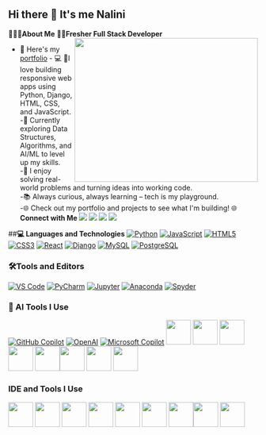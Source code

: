 ## Hi there 👋 It's me Nalini
**🙋‍♀️🌱About Me**
**👩‍💻Fresher Full Stack Developer**
<img align="right" width="370" height="290" src="https://th.bing.com/th/id/OIP.ihyTpqlzFuz4idN_FLzqhwHaHa?w=186&h=185&c=7&r=0&o=7&cb=12&pid=1.7&rm=3">
- 🔭 Here's my [portfolio](https://nalinii.web.app/)                            - 💻 🌱I love building responsive web apps using Python, Django, HTML, CSS, and JavaScript.  
-🚀 Currently exploring Data Structures, Algorithms, and AI/ML to level up my skills.  
-🔧 I enjoy solving real-world problems and turning ideas into working code.  
-📚 Always curious, always learning – tech is my playground.  
-🌐 Check out my portfolio and projects to see what I'm building!
🌐**Connect with Me**
 [<img src="https://img.shields.io/badge/X-000000?style=for-the-badge&logo=x&logoColor=white" />](https://x.com/Nalini_progr)
[<img src="https://img.shields.io/badge/LinkedIn-0A66C2?style=for-the-badge&logo=linkedin&logoColor=white" />](https://linkedin.com/in/nalini-saravanan)
[<img src="https://img.shields.io/badge/GitHub-181717?style=for-the-badge&logo=github&logoColor=white" />](https://github.com/Nalini123955)
[<img src="https://img.shields.io/badge/Portfolio-FF5722?style=for-the-badge&logo=web&logoColor=white" />](https://nalini.web.app)
      
##**💻 Languages and Technologies**
[![Python](https://img.shields.io/badge/Python-3776AB?style=for-the-badge&logo=python&logoColor=white)](#)
[![JavaScript](https://img.shields.io/badge/JavaScript-F7DF1E?style=for-the-badge&logo=javascript&logoColor=black)](#)
[![HTML5](https://img.shields.io/badge/HTML5-E34F26?style=for-the-badge&logo=html5&logoColor=white)](#)
[![CSS3](https://img.shields.io/badge/CSS3-1572B6?style=for-the-badge&logo=css3&logoColor=white)](#)
[![React](https://img.shields.io/badge/React-61DAFB?style=for-the-badge&logo=react&logoColor=black)](#)
[![Django](https://img.shields.io/badge/Django-092E20?style=for-the-badge&logo=django&logoColor=white)](#)
[![MySQL](https://img.shields.io/badge/MySQL-4479A1?style=for-the-badge&logo=mysql&logoColor=white)](#)
[![PostgreSQL](https://img.shields.io/badge/PostgreSQL-336791?style=for-the-badge&logo=postgresql&logoColor=white)](#)

### 🛠Tools and Editors
[![VS Code](https://img.shields.io/badge/VS_Code-007ACC?style=for-the-badge&logo=visual-studio-code&logoColor=white)](#)
[![PyCharm](https://img.shields.io/badge/PyCharm-000000?style=for-the-badge&logo=pycharm&logoColor=white)](#)
[![Jupyter](https://img.shields.io/badge/Jupyter-F37626?style=for-the-badge&logo=jupyter&logoColor=white)](#)
[![Anaconda](https://img.shields.io/badge/Anaconda-44A833?style=for-the-badge&logo=anaconda&logoColor=white)](#)
[![Spyder](https://img.shields.io/badge/Spyder-FF0000?style=for-the-badge&logo=spyder-ide&logoColor=white)](#)
### 🤖 AI Tools I Use
[![GitHub Copilot](https://img.shields.io/badge/GitHub_Copilot-1DB954?style=for-the-badge&logo=github&logoColor=white)](#)
[![OpenAI](https://img.shields.io/badge/OpenAI-412991?style=for-the-badge&logo=openai&logoColor=white)](#)
[![Microsoft Copilot](https://img.shields.io/badge/Microsoft_Copilot-0078D4?style=for-the-badge&logo=microsoft&logoColor=white)](#)
<img height="50" width="50" src="https://img.icons8.com/color/48/000000/python.png" /> <img height="50" width="50" src="https://img.icons8.com/color/48/000000/html-5.png" /> <img height="50" width="50" src="https://img.icons8.com/color/48/000000/css3.png" /> <img height="50" width="50" src="https://img.icons8.com/color/48/000000/bootstrap.png" />
<img height="50" width="50" src="https://img.icons8.com/color/48/000000/javascript.png"/><img height="50" height="50" width="50"  src="https://img.icons8.com/color/48/000000/google-firebase-console.png"/> <img height="50" width="50" src="https://img.icons8.com/color/48/000000/mysql-logo.png"/> <img height="50" width="50" src="https://img.icons8.com/color/48/000000/nodejs.png"/> 

### IDE and Tools I Use
<img height="50" width="50" src="https://img.icons8.com/color/48/000000/visual-studio-code-2019.png"/> <img height="50" width="50" src="https://img.icons8.com/color/48/000000/pycharm.png"/> <img height="50" width="50" src="https://img.icons8.com/color/50/000000/git.png"/> <img height="50" width="50" src="https://img.icons8.com/dusk/64/000000/anaconda.png"/> <img height="50" src="https://img.icons8.com/officel/480/null/java-eclipse.png"/> <img height="50" src="https://img.icons8.com/color/480/null/notion--v1.png" /> <img height="50" width="50" src="https://img.icons8.com/doodle/48/000000/adobe-photoshop.png"/><img height="50" src="https://img.shields.io/badge/Netlify-00C7B7?style=for-the-badge&logo=netlify&logoColor=white"/> <img height="50" src="https://img.shields.io/badge/Adobe%20XD-FF61F6?style=for-the-badge&logo=Adobe%20XD&logoColor=white"/>


